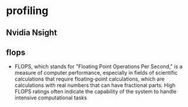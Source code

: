 # profiling
## Nvidia Nsight
## flops
- FLOPS, which stands for "Floating Point Operations Per Second," is a measure of computer performance, especially in fields of scientific calculations that require floating-point calculations, which are calculations with real numbers that can have fractional parts. High FLOPS ratings often indicate the capability of the system to handle intensive computational tasks